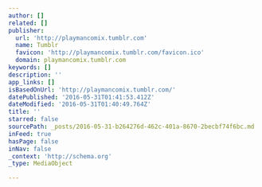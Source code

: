 ```yaml
---
author: []
related: []
publisher:
  url: 'http://playmancomix.tumblr.com'
  name: Tumblr
  favicon: 'http://playmancomix.tumblr.com/favicon.ico'
  domain: playmancomix.tumblr.com
keywords: []
description: ''
app_links: []
isBasedOnUrl: 'http://playmancomix.tumblr.com/'
datePublished: '2016-05-31T01:41:53.412Z'
dateModified: '2016-05-31T01:40:49.764Z'
title: ''
starred: false
sourcePath: _posts/2016-05-31-b264276d-462c-401a-8670-2becbf74f6bc.md
inFeed: true
hasPage: false
inNav: false
_context: 'http://schema.org'
_type: MediaObject

---
```

<article style=""></article>